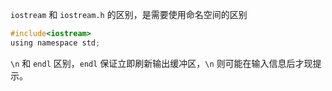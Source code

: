 
`iostream` 和 `iostream.h` 的区别，是需要使用命名空间的区别

```c
#include<iostream>
using namespace std;
```

`\n` 和 `endl` 区别，`endl` 保证立即刷新输出缓冲区，`\n` 则可能在输入信息后才现提示。

